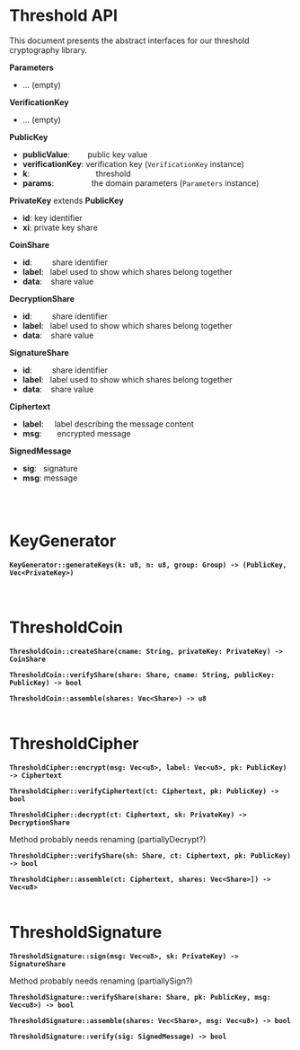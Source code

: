 # Threshold API
This document presents the abstract interfaces for our threshold cryptography library.

**Parameters**
- ... (empty)

**VerificationKey**
- ... (empty)

**PublicKey**
- **publicValue**:&nbsp;&nbsp;&nbsp;&nbsp;&nbsp;&nbsp;&nbsp; public key value
- **verificationKey**: verification key (`VerificationKey` instance)
- **k**:&nbsp;&nbsp;&nbsp;&nbsp;&nbsp;&nbsp;&nbsp;&nbsp;&nbsp;&nbsp;&nbsp;&nbsp;&nbsp;&nbsp;&nbsp;&nbsp;&nbsp;&nbsp;&nbsp;&nbsp;&nbsp;&nbsp;&nbsp;&nbsp;&nbsp;&nbsp;&nbsp;&nbsp;&nbsp; threshold
- **params**:&nbsp;&nbsp;&nbsp;&nbsp;&nbsp;&nbsp;&nbsp;&nbsp;&nbsp;&nbsp;&nbsp;&nbsp;&nbsp;&nbsp;&nbsp;&nbsp;&nbsp;the domain parameters (`Parameters` instance)

**PrivateKey** extends **PublicKey**
- **id**: key identifier
- **xi**: private key share

**CoinShare**
- **id**:&nbsp;&nbsp;&nbsp;&nbsp;&nbsp;&nbsp;&nbsp;&nbsp; share identifier
- **label**:&nbsp;&nbsp;&nbsp;label used to show which shares belong together
- **data**:&nbsp;&nbsp;&nbsp;&nbsp;share value

**DecryptionShare**
- **id**:&nbsp;&nbsp;&nbsp;&nbsp;&nbsp;&nbsp;&nbsp;&nbsp; share identifier
- **label**:&nbsp;&nbsp;&nbsp;label used to show which shares belong together
- **data**:&nbsp;&nbsp;&nbsp;&nbsp;share value

**SignatureShare**
- **id**:&nbsp;&nbsp;&nbsp;&nbsp;&nbsp;&nbsp;&nbsp;&nbsp; share identifier
- **label**:&nbsp;&nbsp;&nbsp;label used to show which shares belong together
- **data**:&nbsp;&nbsp;&nbsp;&nbsp;share value

**Ciphertext**
- **label**:&nbsp;&nbsp;&nbsp;&nbsp; label describing the message content
- **msg**:&nbsp;&nbsp;&nbsp;&nbsp;&nbsp;&nbsp; encrypted message

**SignedMessage**
- **sig**:&nbsp;&nbsp; signature
- **msg**: message

<br><br>

# KeyGenerator

**`KeyGenerator::generateKeys(k: u8, n: u8, group: Group) -> (PublicKey, Vec<PrivateKey>)`**<br>
<br><br>


# ThresholdCoin

**`ThresholdCoin::createShare(cname: String, privateKey: PrivateKey) -> CoinShare`**<br>

**`ThresholdCoin::verifyShare(share: Share, cname: String, publicKey: PublicKey) -> bool`**<br>

**`ThresholdCoin::assemble(shares: Vec<Share>) -> u8`**<br><br>

# ThresholdCipher


**`ThresholdCipher::encrypt(msg: Vec<u8>, label: Vec<u8>, pk: PublicKey) -> Ciphertext`**<br>

**`ThresholdCipher::verifyCiphertext(ct: Ciphertext, pk: PublicKey) -> bool`**<br>

**`ThresholdCipher::decrypt(ct: Ciphertext, sk: PrivateKey) -> DecryptionShare`**<br>

Method probably needs renaming (partiallyDecrypt?)

**`ThresholdCipher::verifyShare(sh: Share, ct: Ciphertext, pk: PublicKey) -> bool`**<br>

**`ThresholdCipher::assemble(ct: Ciphertext, shares: Vec<Share>]) -> Vec<u8>`**<br><br>

# ThresholdSignature 

**`ThresholdSignature::sign(msg: Vec<u8>, sk: PrivateKey) -> SignatureShare`**<br>

Method probably needs renaming (partiallySign?)

**`ThresholdSignature::verifyShare(share: Share, pk: PublicKey, msg: Vec<u8>) -> bool`**<br>

**`ThresholdSignature::assemble(shares: Vec<Share>, msg: Vec<u8>) -> bool`**<br>

**`ThresholdSignature::verify(sig: SignedMessage) -> bool`**<br>
